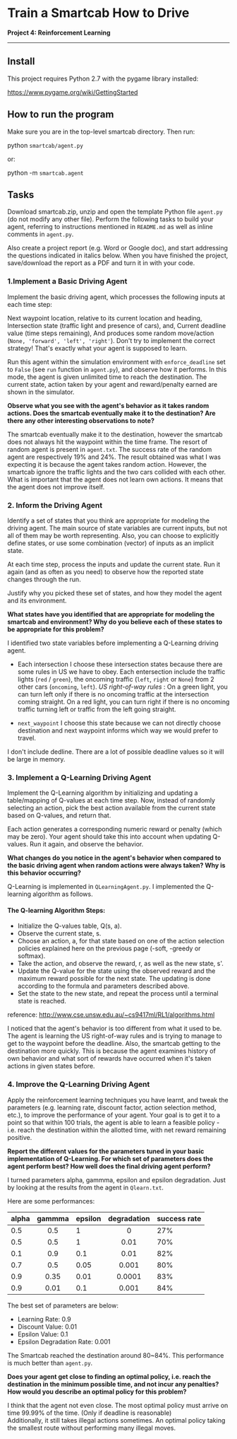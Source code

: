 # Train a Smartcab How to Drive

**Project 4: Reinforcement Learning**

--------------------------------------------------------------------------------

## Install

This project requires Python 2.7 with the pygame library installed:

<https://www.pygame.org/wiki/GettingStarted>

## How to run the program

Make sure you are in the top-level smartcab directory. Then run:

python `smartcab/agent.py`

or:

python -m `smartcab.agent`

## Tasks

Download smartcab.zip, unzip and open the template Python file `agent.py` (do not modify any other file). Perform the following tasks to build your agent, referring to instructions mentioned in `README.md` as well as inline comments in `agent.py`.

Also create a project report (e.g. Word or Google doc), and start addressing the questions indicated in italics below. When you have finished the project, save/download the report as a PDF and turn it in with your code.

### 1.Implement a Basic Driving Agent

Implement the basic driving agent, which processes the following inputs at each time step:

Next waypoint location, relative to its current location and heading, Intersection state (traffic light and presence of cars), and, Current deadline value (time steps remaining), And produces some random move/action (`None, 'forward', 'left', 'right'`). Don't try to implement the correct strategy! That's exactly what your agent is supposed to learn.

Run this agent within the simulation environment with `enforce_deadline` set to `False` (see `run` function in `agent.py`), and observe how it performs. In this mode, the agent is given unlimited time to reach the destination. The current state, action taken by your agent and reward/penalty earned are shown in the simulator.

**Observe what you see with the agent's behavior as it takes random actions. Does the smartcab eventually make it to the destination? Are there any other interesting observations to note?**

The smartcab eventually make it to the destination, however the smartcab does not always hit the waypoint within the time frame. The resort of random agent is present in `agent.txt`. The success rate of the random agent are respectively 19% and 24%. The result obtained was what I was expecting it is because the agent takes random action. However, the smartcab ignore the traffic lights and the two cars collided with each other. What is important that the agent does not learn own actions. It means that the agent does not improve itself.

### 2\. Inform the Driving Agent

Identify a set of states that you think are appropriate for modeling the driving agent. The main source of state variables are current inputs, but not all of them may be worth representing. Also, you can choose to explicitly define states, or use some combination (vector) of inputs as an implicit state.

At each time step, process the inputs and update the current state. Run it again (and as often as you need) to observe how the reported state changes through the run.

Justify why you picked these set of states, and how they model the agent and its environment.

**What states have you identified that are appropriate for modeling the smartcab and environment? Why do you believe each of these states to be appropriate for this problem?**

I identified two state variables before implementing a Q-Learning driving agent.

- Each intersection I choose these intersection states because there are some rules in US we have to obey. Each entersection include the traffic lights (`red` / `green`), the oncoming traffic (`left`, `right` or `None`) from 2 other cars (`oncoming`, `left`). _US right-of-way rules_ : On a green light, you can turn left only if there is no oncoming traffic at the intersection coming straight. On a red light, you can turn right if there is no oncoming traffic turning left or traffic from the left going straight.

- `next_waypoint` I choose this state because we can not directly choose destination and next waypoint informs which way we would prefer to travel.

I don't include dedline. There are a lot of possible deadline values so it will be large in memory.

### 3\. Implement a Q-Learning Driving Agent

Implement the Q-Learning algorithm by initializing and updating a table/mapping of Q-values at each time step. Now, instead of randomly selecting an action, pick the best action available from the current state based on Q-values, and return that.

Each action generates a corresponding numeric reward or penalty (which may be zero). Your agent should take this into account when updating Q-values. Run it again, and observe the behavior.

**What changes do you notice in the agent's behavior when compared to the basic driving agent when random actions were always taken? Why is this behavior occurring?**

Q-Learning is implemented in `QLearningAgent.py`. I implemented the Q-learning algorithm as follows.

#### The Q-learning Algorithm Steps:

- Initialize the Q-values table, Q(s, a).
- Observe the current state, s.
- Choose an action, a, for that state based on one of the action selection policies explained here on the previous page (-soft, -greedy or softmax).
- Take the action, and observe the reward, r, as well as the new state, s'.
- Update the Q-value for the state using the observed reward and the maximum reward possible for the next state. The updating is done according to the formula and parameters described above.
- Set the state to the new state, and repeat the process until a terminal state is reached.

reference: <http://www.cse.unsw.edu.au/~cs9417ml/RL1/algorithms.html>

I noticed that the agent's behavior is too different from what it used to be. The agent is learning the US right-of-way rules and is trying to manage to get to the waypoint before the deadline. Also, the smartcab getting to the destination more quickly. This is because the agent examines history of own behavior and what sort of rewards have occurred when it's taken actions in given states before.

### 4\. Improve the Q-Learning Driving Agent

Apply the reinforcement learning techniques you have learnt, and tweak the parameters (e.g. learning rate, discount factor, action selection method, etc.), to improve the performance of your agent. Your goal is to get it to a point so that within 100 trials, the agent is able to learn a feasible policy - i.e. reach the destination within the allotted time, with net reward remaining positive.

**Report the different values for the parameters tuned in your basic implementation of Q-Learning. For which set of parameters does the agent perform best? How well does the final driving agent perform?**

I turned parameters alpha, gammma, epsilon and epsilon degradation. Just by looking at the results from the agent in `Qlearn.txt`.

Here are some performances:

alpha | gammma | epsilon | degradation | success rate
----- | :----: | ------- | :---------: | ------------
0.5   |  0.5   | 1       |      0      | 27%
0.5   |  0.5   | 1       |    0.01     | 70%
0.1   |  0.9   | 0.1     |    0.01     | 82%
0.7   |  0.5   | 0.05    |    0.001    | 80%
0.9   |  0.35  | 0.01    |   0.0001    | 83%
0.9   |  0.01  | 0.1     |    0.001    | 84%

The best set of parameters are below:

- Learning Rate: 0.9
- Discount Value: 0.01
- Epsilon Value: 0.1
- Epsilon Degradation Rate: 0.001

The Smartcab reached the destination around 80~84%. This performance is much better than `agent.py`.

**Does your agent get close to finding an optimal policy, i.e. reach the destination in the minimum possible time, and not incur any penalties? How would you describe an optimal policy for this problem?**

I think that the agent not even close. The most optimal policy must arrive on time 99.99% of the time. (Only if deadline is reasonable)<br>
Additionally, it still takes illegal actions sometimes. An optimal policy taking the smallest route without performing many illegal moves.

